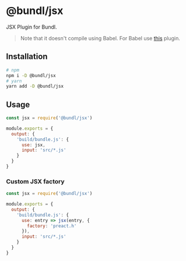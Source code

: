 # @bundl/jsx

JSX Plugin for Bundl.

> Note that it doesn't compile using Babel. For Babel use [this](https://www.npmjs.com/package/@bundl/babel) plugin.

## Installation

```sh
# npm
npm i -D @bundl/jsx
# yarn
yarn add -D @bundl/jsx
```

## Usage

```js
const jsx = require('@bundl/jsx')

module.exports = {
  output: {
    'build/bundle.js': {
      use: jsx,
      input: 'src/*.js'
    }
  }
}
```

### Custom JSX factory

```js
const jsx = require('@bundl/jsx')

module.exports = {
  output: {
    'build/bundle.js': {
      use: entry => jsx(entry, { 
        factory: 'preact.h'
      }),
      input: 'src/*.js'
    }
  }
}
```